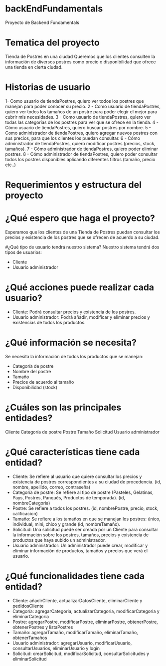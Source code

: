 # backEndFundamentals
Proyecto de Backend Fundamentals

# Tematica del proyecto
Tienda de Postres en una ciudad
Queremos que los clientes consulten la información de diversos postres como precio o disponibilidad
que ofrece una tienda en cierta ciudad.

# Historias de usuario
1- Como usuario de tiendaPostres, quiero ver todos los postres que manejan para poder conocer su precio.
2 - Como usuario de tiendaPostres, quiero ver todos los tamaños de un postre para poder elegir el mejor para cubrir mis necesidades.
3 - Como usuario de tiendaPostres, quiero ver todas las categorías de los postres para ver que se ofrece en la tienda.
4 - Cómo usuario de tiendaPostres, quiero buscar postres por nombre.
5 - Como administrador de tiendaPostres, quiero agregar nuevos postres con sus precios, para que los clientes los puedan consultar.
6 - Cómo administrador de tiendaPostres, quiero modificar postres (precios, stock, tamaños).
7 - Cómo administrador de tiendaPostres, quiero poder eliminar postres.
8 - Cómo administrador de tiendaPostres, quiero poder consultar todos los postres disponibles aplicando diferentes filtros (tamaño, precio etc..)

# Requerimientos y estructura del proyecto
 
# ¿Qué espero que haga el proyecto? 
Esperamos que los clientes de una Tienda de Postres puedan consultar los precios y existencia de los postres que se ofrecen de acuerdo a su ciudad.

#¿Qué tipo de usuario tendrá nuestro sistema? 
Nuestro sistema tendrá dos tipos de usuarios:
- Cliente
- Usuario administrador

# ¿Qué acciones puede realizar cada usuario?
- Cliente: Podrá consultar precios y existencia de los postres.
- Usuario administrador: Podrá añadir, modificar y eliminar precios y existencias de todos los productos.

# ¿Qué información se necesita? 
Se necesita la información de todos los productos que se manejan:
- Categoría de postre
- Nombre del postre
- Tamaño
- Precios de acuerdo al tamaño
- Disponibilidad (stock)

# ¿Cuáles son las principales entidades?
Cliente
Categoría de postre
Postre
Tamaño
Solicitud
Usuario administrador

# ¿Qué características tiene cada entidad?
- Cliente: Se refiere al usuario que quiere consultar los precios y existencia de postres correspondientes a su ciudad de procedencia. (id, nombre, apellido, correo, contraseña)
- Categoría de postre: Se refiere al tipo de postre (Pasteles, Gelatinas, Pays, Postres, Panqués, Productos de temporada). (id, nombreCategoria)
- Postre: Se refiere a todos los postres. (id, nombrePostre, precio, stock, calificacion)
- Tamaño: Se refiere a los tamaños en que se manejan los postres: único, individual, mini, chico y grande (id, nombreTamaño). 
- Solicitud: Una solicitud puede ser creada por un Cliente para consultar la información sobre los postres, tamaños, precios y existencia de productos que haya subido un administrador.
- Usuario administrador: Un administrador puede crear, modificar y eliminar información de productos, tamaños y precios que verá el usuario. 

# ¿Qué funcionalidades tiene cada entidad?
- Cliente: añadirCliente, actualizarDatosCliente, eliminarCliente y pedidosCliente
- Categoría: agregarCategoria, actualizarCategoria, modificarCategoria y eliminarCategoria
- Postre: agregarPostre, modificarPostre, eliminarPostre, obtenerPostre, obtenerPostres y listaPostres
- Tamaño: agregarTamaño, modificarTamaño, eliminarTamaño, obtenerTamaños 
- Usuario administrador: agregarUsuario, modificarUsuario, consultarUsuarios, eliminarUsuario y login
- Solicitud: crearSolicitud, modificarSolicitud, consultarSolicitudes y eliminarSolicitud
 

